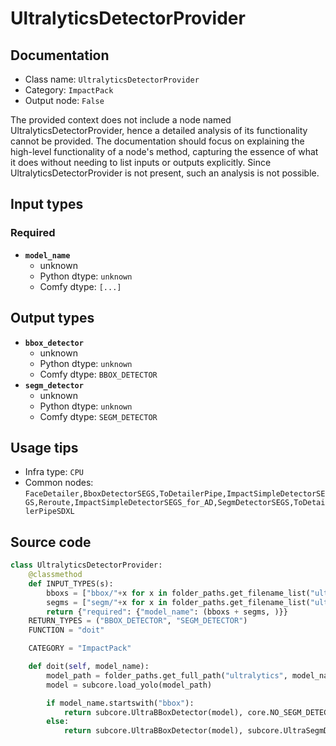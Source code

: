 # UltralyticsDetectorProvider
## Documentation
- Class name: `UltralyticsDetectorProvider`
- Category: `ImpactPack`
- Output node: `False`

The provided context does not include a node named UltralyticsDetectorProvider, hence a detailed analysis of its functionality cannot be provided. The documentation should focus on explaining the high-level functionality of a node's method, capturing the essence of what it does without needing to list inputs or outputs explicitly. Since UltralyticsDetectorProvider is not present, such an analysis is not possible.
## Input types
### Required
- **`model_name`**
    - unknown
    - Python dtype: `unknown`
    - Comfy dtype: `[...]`
## Output types
- **`bbox_detector`**
    - unknown
    - Python dtype: `unknown`
    - Comfy dtype: `BBOX_DETECTOR`
- **`segm_detector`**
    - unknown
    - Python dtype: `unknown`
    - Comfy dtype: `SEGM_DETECTOR`
## Usage tips
- Infra type: `CPU`
- Common nodes: `FaceDetailer,BboxDetectorSEGS,ToDetailerPipe,ImpactSimpleDetectorSEGS,Reroute,ImpactSimpleDetectorSEGS_for_AD,SegmDetectorSEGS,ToDetailerPipeSDXL`


## Source code
```python
class UltralyticsDetectorProvider:
    @classmethod
    def INPUT_TYPES(s):
        bboxs = ["bbox/"+x for x in folder_paths.get_filename_list("ultralytics_bbox")]
        segms = ["segm/"+x for x in folder_paths.get_filename_list("ultralytics_segm")]
        return {"required": {"model_name": (bboxs + segms, )}}
    RETURN_TYPES = ("BBOX_DETECTOR", "SEGM_DETECTOR")
    FUNCTION = "doit"

    CATEGORY = "ImpactPack"

    def doit(self, model_name):
        model_path = folder_paths.get_full_path("ultralytics", model_name)
        model = subcore.load_yolo(model_path)

        if model_name.startswith("bbox"):
            return subcore.UltraBBoxDetector(model), core.NO_SEGM_DETECTOR()
        else:
            return subcore.UltraBBoxDetector(model), subcore.UltraSegmDetector(model)

```
